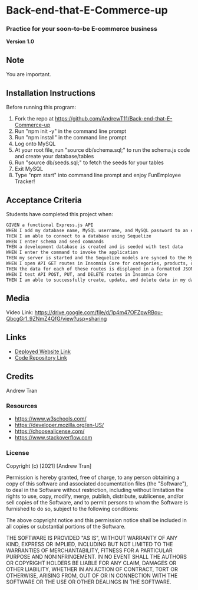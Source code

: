 # Back-end-that-E-Commerce-up

### Practice for your soon-to-be E-commerce business

**Version 1.0**

## Note

You are important.

## Installation Instructions

Before running this program:

1. Fork the repo at https://github.com/AndrewT11/Back-end-that-E-Commerce-up
2. Run "npm init -y" in the command line prompt
3. Run "npm install" in the command line prompt
4. Log onto MySQL
5. At your root file, run "source db/schema.sql;" to run the schema.js code and create your database/tables
6. Run "source db/seeds.sql;" to fetch the seeds for your tables
7. Exit MySQL
8. Type "npm start" into command line prompt and enjoy FunEmployee Tracker!

## Acceptance Criteria

Students have completed this project when:

```md
GIVEN a functional Express.js API
WHEN I add my database name, MySQL username, and MySQL password to an environment variable file
THEN I am able to connect to a database using Sequelize
WHEN I enter schema and seed commands
THEN a development database is created and is seeded with test data
WHEN I enter the command to invoke the application
THEN my server is started and the Sequelize models are synced to the MySQL database
WHEN I open API GET routes in Insomnia Core for categories, products, or tags
THEN the data for each of these routes is displayed in a formatted JSON
WHEN I test API POST, PUT, and DELETE routes in Insomnia Core
THEN I am able to successfully create, update, and delete data in my database
```

## Media

Video Link: https://drive.google.com/file/d/1p4m47OFZpwRBou-QbcgGr1_9ZNmZ4QfG/view?usp=sharing

## Links

- [Deployed Website Link](https://andrewt11.github.io/Back-end-that-E-Commerce-up/)
- [Code Repository Link](https://github.com/AndrewT11/Back-end-that-E-Commerce-up)

## Credits

Andrew Tran

### Resources

- https://www.w3schools.com/
- https://developer.mozilla.org/en-US/
- https://choosealicense.com/
- https://www.stackoverflow.com

### License

Copyright (c) [2021] [Andrew Tran]

Permission is hereby granted, free of charge, to any person obtaining a copy
of this software and associated documentation files (the "Software"), to deal
in the Software without restriction, including without limitation the rights
to use, copy, modify, merge, publish, distribute, sublicense, and/or sell
copies of the Software, and to permit persons to whom the Software is
furnished to do so, subject to the following conditions:

The above copyright notice and this permission notice shall be included in all
copies or substantial portions of the Software.

THE SOFTWARE IS PROVIDED "AS IS", WITHOUT WARRANTY OF ANY KIND, EXPRESS OR
IMPLIED, INCLUDING BUT NOT LIMITED TO THE WARRANTIES OF MERCHANTABILITY,
FITNESS FOR A PARTICULAR PURPOSE AND NONINFRINGEMENT. IN NO EVENT SHALL THE
AUTHORS OR COPYRIGHT HOLDERS BE LIABLE FOR ANY CLAIM, DAMAGES OR OTHER
LIABILITY, WHETHER IN AN ACTION OF CONTRACT, TORT OR OTHERWISE, ARISING FROM,
OUT OF OR IN CONNECTION WITH THE SOFTWARE OR THE USE OR OTHER DEALINGS IN THE
SOFTWARE.
